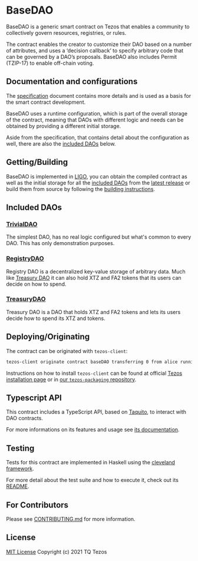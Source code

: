 # BaseDAO

BaseDAO is a generic smart contract on Tezos that enables a community to collectively govern resources, registries, or rules.

The contract enables the creator to customize their DAO based on a number of attributes, and uses a ‘decision callback’ to specify arbitrary code that can be governed by a DAO’s proposals.
BaseDAO also includes Permit (TZIP-17) to enable off-chain voting.

## Documentation and configurations

The [specification](docs/specification.md) document contains more details and is used as a basis for the smart contract development.

BaseDAO uses a runtime configuration, which is part of the overall storage of the
contract, meaning that DAOs with different logic and needs can be obtained by
providing a different initial storage.

Aside from the specification, that contains detail about the configuration as
well, there are also the [included DAOs](#included-daos) below.

## Getting/Building

BaseDAO is implemented in [LIGO](https://ligolang.org), you can obtain the
compiled contract as well as the initial storage for all the [included DAOs](#included-daos)
from the [latest release](https://github.com/tezos-commons/baseDAO/releases/latest)
or build them from source by following the [building instructions](docs/building.md).

## Included DAOs

### [TrivialDAO](docs/trivial.md)

The simplest DAO, has no real logic configured but what's common to every DAO.
This has only demonstration purposes.

### [RegistryDAO](docs/registry.md)

Registry DAO is a decentralized key-value storage of arbitrary data.
Much like [Treasury DAO](#treasurydao) it can also hold XTZ and FA2 tokens that
its users can decide on how to spend.

### [TreasuryDAO](docs/treasury.md)

Treasury DAO is a DAO that holds XTZ and FA2 tokens and lets its users decide
how to spend its XTZ and tokens.

## Deploying/Originating

The contract can be originated with `tezos-client`:

```sh
tezos-client originate contract baseDAO transferring 0 from alice running BaseDAO.tz --init "$(<storage)" --burn-cap 17.0
```

Instructions on how to install `tezos-client` can be found at official [Tezos installation page](http://tezos.gitlab.io/introduction/howtoget.html) or in [our `tezos-packaging` repository](https://github.com/serokell/tezos-packaging).

## Typescript API

This contract includes a TypeScript API, based on [Taquito](https://tezostaquito.io/),
to interact with DAO contracts.

For more informations on its features and usage see [its documentation](typescript/baseDAO/README.md).

## Testing

Tests for this contract are implemented in Haskell using the [cleveland framework](https://gitlab.com/morley-framework/morley/-/tree/master/code/cleveland).

For more detail about the test suite and how to execute it, check out its
[README](./haskell/test/README.md).

## For Contributors

Please see [CONTRIBUTING.md](.github/CONTRIBUTING.md) for more information.

## License

[MIT License](./LICENSES/LicenseRef-MIT-TQ.txt) Copyright (c) 2021 TQ Tezos
